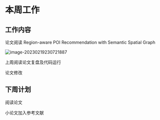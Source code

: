 # 本周工作

## 工作内容

论文阅读 Region-aware POI Recommendation with Semantic Spatial Graph

![image-20230219230721887](https://nnpicture.oss-cn-hangzhou.aliyuncs.com/picture202302192307002.png)

上周阅读论文复盘及代码运行

论文修改

## 下周计划

阅读论文

小论文加入参考文献